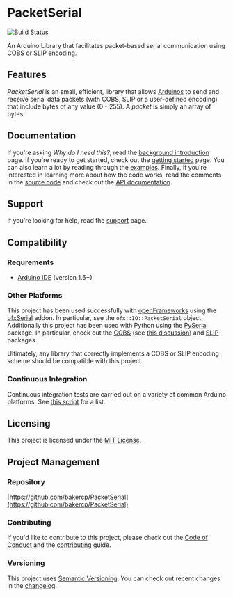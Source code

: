 # PacketSerial

[![Build Status](https://travis-ci.org/bakercp/PacketSerial.svg?branch=master)](https://travis-ci.org/bakercp/PacketSerial)

An Arduino Library that facilitates packet-based serial communication using COBS or SLIP encoding.

## Features

_PacketSerial_ is an small, efficient, library that allows [Arduinos](http://www.arduino.cc/) to send and receive serial data packets (with COBS, SLIP or a user-defined encoding) that include bytes of any value (0 - 255).
A _packet_ is simply an array of bytes.

## Documentation

If you're asking _Why do I need this?_, read the [background introduction](docs/BACKGROUND.md) page. If you're ready to get started, check out the [getting started](docs/GETTING_STARTED.md) page. You can also learn a lot by reading through the [examples](./examples/). Finally, if you're interested in learning more about how the code works, read the comments in the [source code](./src/) and check out the [API documentation](https://bakercp.github.com/PacketSerial).

## Support

If you're looking for help, read the [support](docs/SUPPORT.md) page.

## Compatibility

### Requrements

- [Arduino IDE](https://www.arduino.cc/en/main/software) (version 1.5+)

### Other Platforms

This project has been used successfully with [openFrameworks](https://openframeworks.cc/) using the [ofxSerial](https://github.com/bakercp/ofxSerial) addon. In particular, see the `ofx::IO::PacketSerial` object. Additionally this project has been used with Python using the [PySerial](https://pythonhosted.org/pyserial/index.html) package. In particular, check out the [COBS](https://pythonhosted.org/cobs/) (see [this discussion](https://github.com/bakercp/PacketSerial/issues/10)) and [SLIP](https://pypi.python.org/pypi/sliplib/0.0.1) packages.

Ultimately, any library that correctly implements a COBS or SLIP encoding scheme should be compatible with this project.

### Continuous Integration

Continuous integration tests are carried out on a variety of common Arduino platforms. See [this script](https://raw.githubusercontent.com/adafruit/travis-ci-arduino/master/install.sh) for a list.

## Licensing

This project is licensed under the [MIT License](LICENSE.md).

## Project Management

### Repository

[https://github.com/bakercp/PacketSerial](https://github.com/bakercp/PacketSerial)

### Contributing

If you'd like to contribute to this project, please check out the [Code of Conduct](docs/CODE_OF_CONDUCT.md) and the [contributing](docs/CONTRIBUTING.md) guide.

### Versioning

This project uses [Semantic Versioning](http://semver.org/spec/v2.0.0.html). You can check out recent changes in the [changelog](CHANGELOG.md).
